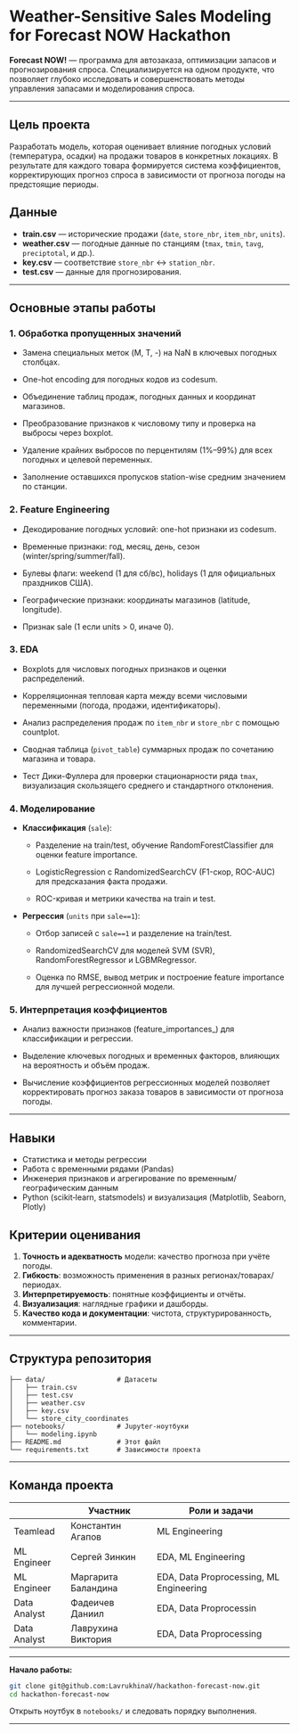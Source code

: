 # Weather-Sensitive Sales Modeling for Forecast NOW Hackathon

**Forecast NOW!** — программа для автозаказа, оптимизации запасов и прогнозирования спроса. Специализируется на одном продукте, что позволяет глубоко исследовать и совершенствовать методы управления запасами и моделирования спроса.

---

## Цель проекта

Разработать модель, которая оценивает влияние погодных условий (температура, осадки) на продажи товаров в конкретных локациях. В результате для каждого товара формируется система коэффициентов, корректирующих прогноз спроса в зависимости от прогноза погоды на предстоящие периоды.

## Данные

* **train.csv** — исторические продажи (`date`, `store_nbr`, `item_nbr`, `units`).
* **weather.csv** — погодные данные по станциям (`tmax`, `tmin`, `tavg`, `preciptotal`, и др.).
* **key.csv** — соответствие `store_nbr` ↔ `station_nbr`.
* **test.csv** — данные для прогнозирования.

---

## Основные этапы работы

### 1. Обработка пропущенных значений

* Замена специальных меток (M, T, -) на NaN в ключевых погодных столбцах.

* One-hot encoding для погодных кодов из codesum.

* Объединение таблиц продаж, погодных данных и координат магазинов.

* Преобразование признаков к числовому типу и проверка на выбросы через boxplot.

* Удаление крайних выбросов по перцентилям (1%–99%) для всех погодных и целевой переменных.

* Заполнение оставшихся пропусков station-wise средним значением по станции.

### 2. Feature Engineering

* Декодирование погодных условий: one-hot признаки из codesum.

* Временные признаки: год, месяц, день, сезон (winter/spring/summer/fall).

* Булевы флаги: weekend (1 для сб/вс), holidays (1 для официальных праздников США).

* Географические признаки: координаты магазинов (latitude, longitude).

* Признак sale (1 если units > 0, иначе 0).

### 3. EDA

* Boxplots для числовых погодных признаков и оценки распределений.

* Корреляционная тепловая карта между всеми числовыми переменными (погода, продажи, идентификаторы).

* Анализ распределения продаж по `item_nbr` и `store_nbr` с помощью countplot.

* Сводная таблица (`pivot_table`) суммарных продаж по сочетанию магазина и товара.

* Тест Дики-Фуллера для проверки стационарности ряда `tmax`, визуализация скользящего среднего и стандартного отклонения.

### 4. Моделирование

* **Классификация** (`sale`):

  * Разделение на train/test, обучение RandomForestClassifier для оценки feature importance.

  * LogisticRegression с RandomizedSearchCV (F1-скор, ROC-AUC) для предсказания факта продажи.

  * ROC-кривая и метрики качества на train и test.

* **Регрессия** (`units` при `sale==1`):

  * Отбор записей с `sale==1` и разделение на train/test.

  * RandomizedSearchCV для моделей SVM (SVR), RandomForestRegressor и LGBMRegressor.

  * Оценка по RMSE, вывод метрик и построение feature importance для лучшей регрессионной модели.

### 5. Интерпретация коэффициентов

* Анализ важности признаков (feature_importances_) для классификации и регрессии.

* Выделение ключевых погодных и временных факторов, влияющих на вероятность и объём продаж.

* Вычисление коэффициентов регрессионных моделей позволяет корректировать прогноз заказа товаров в зависимости от прогноза погоды.

---

## Навыки

* Статистика и методы регрессии
* Работа с временными рядами (Pandas)
* Инженерия признаков и агрегирование по временным/географическим данным
* Python (scikit‑learn, statsmodels) и визуализация (Matplotlib, Seaborn, Plotly)

## Критерии оценивания

1. **Точность и адекватность** модели: качество прогноза при учёте погоды.
2. **Гибкость**: возможность применения в разных регионах/товарах/периодах.
3. **Интерпретируемость**: понятные коэффициенты и отчёты.
4. **Визуализация**: наглядные графики и дашборды.
5. **Качество кода и документации**: чистота, структурированность, комментарии.

---

## Структура репозитория

```
├── data/                  # Датасеты
│   ├── train.csv
│   ├── test.csv
│   ├── weather.csv
│   ├── key.csv
│   └── store_city_coordinates
├── notebooks/             # Jupyter-ноутбуки
│   └── modeling.ipynb
├── README.md              # Этот файл
└── requirements.txt       # Зависимости проекта
```

---

## Команда проекта

|               | Участник             | Роли и задачи                                |
| ------------  | -------------------  | -------------------------------------------- |
| Teamlead      | Константин Агапов    | ML Engineering                               |
| ML Engineer   | Сергей Зинкин        | EDA, ML Engineering                          |
| ML Engineer   | Маргарита Баландина  | EDA, Data Proprocessing, ML Engineering      |
| Data Analyst  | Фадеичев Даниил      | EDA, Data Proprocessin                       |
| Data Analyst  | Лаврухина Виктория   | EDA, Data Proprocessing                      |

---

**Начало работы:**

```bash
git clone git@github.com:LavrukhinaV/hackathon-forecast-now.git
cd hackathon-forecast-now
```

Открыть ноутбук в `notebooks/` и следовать порядку выполнения.

---

